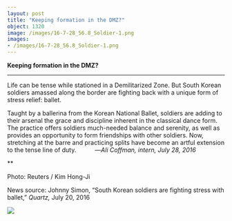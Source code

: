 ```yaml
---
layout: post
title: "Keeping formation in the DMZ?"
object: 1320
image: /images/16-7-28_56.8_Soldier-1.png
images:
- /images/16-7-28_56.8_Soldier-1.png
---
```

**Keeping formation in the DMZ?**

****

Life can be tense while stationed in a Demilitarized Zone. But South Korean soldiers amassed along the border are fighting back with a unique form of stress relief: ballet.  

Taught by a ballerina from the Korean National Ballet, soldiers are adding to their arsenal the grace and discipline inherent in the classical dance form. The practice offers soldiers much-needed balance and serenity, as well as provides an opportunity to form friendships with other soldiers. Now, stretching at the barre and practicing splits have become an artful extension to the tense line of duty.           —*Ali Coffman, intern, July 28, 2016*

**

Photo: Reuters / Kim Hong-Ji

News source: Johnny Simon, “South Korean soldiers are fighting stress with ballet,” *Quartz,* July 20, 2016

![]({{siteurl.base}}/images/16-7-28_56.8_Soldier-1.png)
